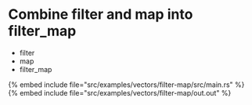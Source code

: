 # Combine filter and map into filter_map

* filter
* map
* filter_map

{% embed include file="src/examples/vectors/filter-map/src/main.rs" %}
{% embed include file="src/examples/vectors/filter-map/out.out" %}


